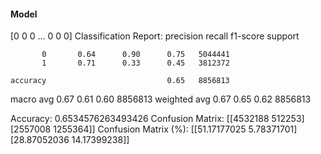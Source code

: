 #### Model
[0 0 0 ... 0 0 0]
Classification Report:
              precision    recall  f1-score   support

           0       0.64      0.90      0.75   5044441
           1       0.71      0.33      0.45   3812372

    accuracy                           0.65   8856813
   macro avg       0.67      0.61      0.60   8856813
weighted avg       0.67      0.65      0.62   8856813

Accuracy: 0.6534576263493426
Confusion Matrix:
[[4532188  512253]
 [2557008 1255364]]
Confusion Matrix (%):
[[51.17177025  5.78371701]
 [28.87052036 14.17399238]]
